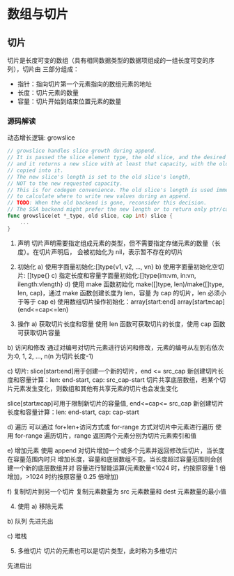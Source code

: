 # 数组与切片

## 切片

切片是长度可变的数组（具有相同数据类型的数据项组成的一组长度可变的序列），切片由
三部分组成：

+ 指针：指向切片第一个元素指向的数组元素的地址
+ 长度：切片元素的数量
+ 容量：切片开始到结束位置元素的数量

### 源码解读

动态增长逻辑: growslice

```go
// growslice handles slice growth during append.
// It is passed the slice element type, the old slice, and the desired new minimum capacity,
// and it returns a new slice with at least that capacity, with the old data
// copied into it.
// The new slice's length is set to the old slice's length,
// NOT to the new requested capacity.
// This is for codegen convenience. The old slice's length is used immediately
// to calculate where to write new values during an append.
// TODO: When the old backend is gone, reconsider this decision.
// The SSA backend might prefer the new length or to return only ptr/cap and save stack space.
func growslice(et *_type, old slice, cap int) slice {
    ...
}
```

1) 声明
切片声明需要指定组成元素的类型，但不需要指定存储元素的数量（长度）。在切片声明后，
会被初始化为 nil，表示暂不存在的切片

2) 初始化
a) 使用字面量初始化:[]type{v1, v2, …, vn}
b) 使用字面量初始化空切片: []type{}
c) 指定长度和容量字面量初始化:[]type{im:vm, in:vn, ilength:vlength}
d) 使用 make 函数初始化
make([]type, len)/make([]type, len, cap)，通过 make 函数创建长度为 len，容量
为 cap 的切片，len 必须小于等于 cap
e) 使用数组切片操作初始化：array[start:end] array[start:end:cap] (end<=cap<=len)

3) 操作
a) 获取切片长度和容量
使用 len 函数可获取切片的长度，使用 cap 函数可获取切片容量

b) 访问和修改
通过对编号对切片元素进行访问和修改，元素的编号从左到右依次为:0, 1, 2, …, n(n
为切片长度-1)

c) 切片: slice[start:end]用于创建一个新的切片，end <= src_cap
新创建切片长度和容量计算：len: end-start, cap: src_cap-start
切片共享底层数组，若某个切片元素发生变化，则数组和其他有共享元素的切片也会发生变化

slice[start:end:cap]可用于限制新切片的容量值, end<=cap<= src_cap
新创建切片长度和容量计算：len: end-start, cap: cap-start

d) 遍历
可以通过 for+len+访问方式或 for-range 方式对切片中元素进行遍历
使用 for-range 遍历切片，range 返回两个元素分别为切片元素索引和值

e) 增加元素
使用 append 对切片增加一个或多个元素并返回修改后切片，当长度在容量范围内时只
增加长度，容量和底层数组不变。当长度超过容量范围则会创建一个新的底层数组并对
容量进行智能运算(元素数量<1024 时，约按原容量 1 倍增加，>1024 时约按原容量 0.25
倍增加)

f) 复制切片到另一个切片
复制元素数量为 src 元素数量和 dest 元素数量的最小值

4) 使用
a) 移除元素

b) 队列
先进先出

c) 堆栈

5) 多维切片
切片的元素也可以是切片类型，此时称为多维切片


先进后出